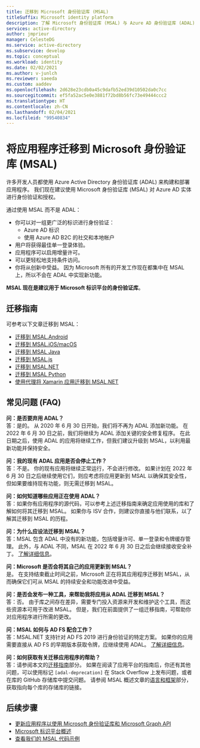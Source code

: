 ```yaml
---
title: 迁移到 Microsoft 身份验证库 (MSAL)
titleSuffix: Microsoft identity platform
description: 了解 Microsoft 身份验证库 (MSAL) 与 Azure AD 身份验证库 (ADAL) 之间的差异，以及如何迁移到 MSAL。
services: active-directory
author: jmprieur
manager: CelesteDG
ms.service: active-directory
ms.subservice: develop
ms.topic: conceptual
ms.workload: identity
ms.date: 02/02/2021
ms.author: v-junlch
ms.reviewer: saeeda
ms.custom: aaddev
ms.openlocfilehash: 2d628e23cdb0a45c9dafb52ed39d10502da0c7cc
ms.sourcegitcommit: ef5fa52ac5e0e3881f72bd8b56fc73e49444ccc2
ms.translationtype: HT
ms.contentlocale: zh-CN
ms.lasthandoff: 02/04/2021
ms.locfileid: "99540834"
---
```

# <a name="migrate-applications-to-the-microsoft-authentication-library-msal"></a>将应用程序迁移到 Microsoft 身份验证库 (MSAL)

许多开发人员都使用 Azure Active Directory 身份验证库 (ADAL) 来构建和部署应用程序。 我们现在建议使用 Microsoft 身份验证库 (MSAL) 对 Azure AD 实体进行身份验证和授权。

通过使用 MSAL 而不是 ADAL：

- 你可以对一组更广泛的标识进行身份验证：
  - Azure AD 标识
  - 使用 Azure AD B2C 的社交和本地帐户
- 用户将获得最佳单一登录体验。
- 应用程序可以启用增量许可。
- 可以更轻松地支持条件访问。
- 你将从创新中受益。 因为 Microsoft 所有的开发工作现在都集中在 MSAL 上，所以不会在 ADAL 中实现新功能。

**MSAL 现在是建议用于 Microsoft 标识平台的身份验证库**。

## <a name="migration-guidance"></a>迁移指南

可参考以下文章迁移到 MSAL：

- [迁移到 MSAL.Android](migrate-android-adal-msal.md)
- [迁移到 MSAL.iOS/macOS](migrate-objc-adal-msal.md)
- [迁移到 MSAL Java](migrate-adal-msal-java.md)
- [迁移到 MSAL.js](msal-compare-msal-js-and-adal-js.md)
- [迁移到 MSAL.NET](msal-net-migration.md)
- [迁移到 MSAL Python](migrate-python-adal-msal.md)
- [使用代理将 Xamarin 应用迁移到 MSAL.NET](msal-net-migration-ios-broker.md)

## <a name="frequently-asked-questions-faq"></a>常见问题 (FAQ)

__问：是否要弃用 ADAL？__  
答：是的。 从 2020 年 6 月 30 日开始，我们将不再为 ADAL 添加新功能。 在 2022 年 6 月 30 日之前，我们将继续为 ADAL 添加关键的安全修复程序。 在此日期之后，使用 ADAL 的应用将继续工作，但我们建议升级到 MSAL，以利用最新功能并保持安全。

__问：我的现有 ADAL 应用是否会停止工作？__  
答：不是。 你的现有应用将继续正常运行，不会进行修改。 如果计划在 2022 年 6 月 30 日之后继续使用它们，则应考虑将应用更新到 MSAL 以确保其安全性，但如果要维持现有功能，则无需迁移到 MSAL。

__问：如何知道哪些应用正在使用 ADAL？__  
答：如果你有应用程序的源代码，可以参考上述迁移指南来确定应用使用的库和了解如何将其迁移到 MSAL。 如果你与 ISV 合作，则建议你直接与他们联系，以了解其迁移到 MSAL 的历程。

__问：为什么应设法迁移到 MSAL？__  
答：MSAL 包含 ADAL 中没有的新功能，包括增量许可、单一登录和令牌缓存管理。 此外，与 ADAL 不同，MSAL 在 2022 年 6 月 30 日之后会继续接收安全补丁。 [了解详细信息](msal-overview.md)。

__问：Microsoft 是否会将其自己的应用更新到 MSAL？__  
是。 在支持结束截止时间之前，Microsoft 正在将其应用程序迁移到 MSAL，从而确保它们可从 MSAL 的持续安全和功能改进中受益。

__问：是否会发布一种工具，来帮助我将应用从 ADAL 迁移到 MSAL？__  
答：否。 由于库之间存在差异，需要专门投入资源来开发和维护这个工具，而这些资源本可用于改进 MSAL。 但是，我们在前面提供了一组迁移指南，可帮助你对应用程序进行所需的更改。

__问：MSAL 如何与 AD FS 配合工作？__  
答：MSAL.NET 支持针对 AD FS 2019 进行身份验证的特定方案。 如果你的应用需要直接从 AD FS 的早期版本获取令牌，应继续使用 ADAL。 [了解详细信息](msal-net-adfs-support.md)。

__问：如何获取有关迁移应用程序的帮助？__  
答：请参阅本文的[迁移指南](#migration-guidance)部分。 如果在阅读了应用平台的指南后，你还有其他问题，可以使用标记 `[adal-deprecation]` 在 Stack Overflow 上发布问题，或者在库的 GitHub 存储库中提交问题。 请参阅 MSAL 概述文章的[语言和框架](msal-overview.md#languages-and-frameworks)部分，获取指向每个库的存储库的链接。

## <a name="next-steps"></a>后续步骤

- [更新应用程序以使用 Microsoft 身份验证库和 Microsoft Graph API](https://techcommunity.microsoft.com/t5/azure-active-directory-identity/update-your-applications-to-use-microsoft-authentication-library/ba-p/1257363)
- [Microsoft 标识平台概述](v2-overview.md)
- [查看我们的 MSAL 代码示例](sample-v2-code.md)
